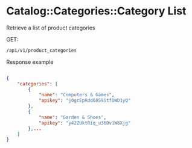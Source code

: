 # Catalog::Categories::Category List

Retrieve a list of product categories

GET:
```bash
/api/v1/product_categories
```

Response example
```json

{
    "categories": [
        {
            "name": "Computers & Games",
            "apikey": "j0gcEpRddG859StfDWD1yQ"
        },
        {
            "name": "Garden & Shoes",
            "apikey": "y42ZUktRiq_u36Dv1W8Xjg"
        },...
    ]
}

```

